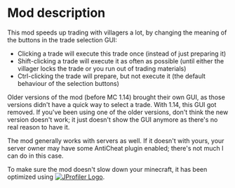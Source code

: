 Mod description
===============

This mod speeds up trading with villagers a lot, by changing the meaning of the buttons in the trade selection GUI:

- Clicking a trade will execute this trade once (instead of just preparing it)
- Shift-clicking a trade will execute it as often as possible (until either the villager locks the trade or you run out of trading materials)
- Ctrl-clicking the trade will prepare, but not execute it (the default behaviour of the selection buttons)

Older versions of the mod (before MC 1.14) brought their own GUI, as those versions didn't have a quick way to select a trade. With 1.14, this GUI got removed. If you've been using one of the older versions, don't think the new version doesn't work; it just doesn't show the GUI anymore as there's no real reason to have it.

The mod generally works with servers as well. If it doesn't with yours, your server owner may have some AntiCheat plugin enabled; there's not much I can do in this case.

To make sure the mod doesn't slow down your minecraft, 
it has been optimized using
 [![JProfiler Logo](https://www.ej-technologies.com/images/product_banners/jprofiler_small.png "Logo")](https://www.ej-technologies.com/products/jprofiler/overview.html).
